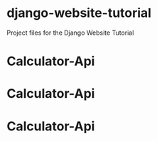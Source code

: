 # django-website-tutorial
Project files for the Django Website Tutorial
# Calculator-Api
# Calculator-Api
# Calculator-Api
